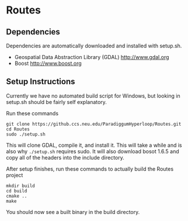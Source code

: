 # Routes

## Dependencies
Dependencies are automatically downloaded and installed with setup.sh.

- Geospatial Data Abstraction Library (GDAL)  http://www.gdal.org
- Boost  http://www.boost.org

## Setup Instructions
Currently we have no automated build script for Windows, but looking in setup.sh should be fairly self explanatory.

Run these commands
```
git clone https://github.ccs.neu.edu/ParadiggumHyperloop/Routes.git
cd Routes
sudo ./setup.sh
```
This will clone GDAL, compile it, and install it. This will take a while and is also why `./setup.sh` requires sudo. It will also download bosot 1.6.5 and copy all of the headers into the include directory.


After setup finishes, run these commands to actually build the Routes project
```
mkdir build
cd build
cmake ..
make
```
You should now see a built binary in the build directory.
